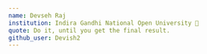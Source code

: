 ```yaml
---
name: Devseh Raj 
institution: Indira Gandhi National Open University 🚩 
quote: Do it, until you get the final result.
github_user: Devish2
---
```

